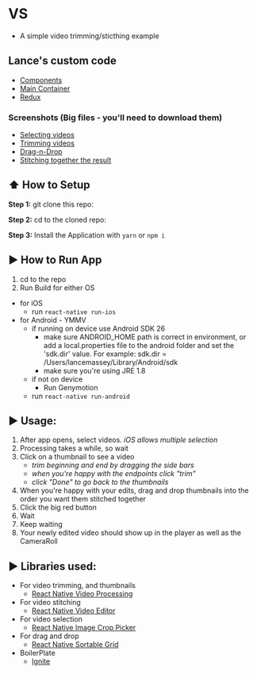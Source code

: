 #  VS
  * A simple video trimming/sticthing example
  
## Lance's custom code
  * [Components](https://github.com/masseyl/vs/tree/master/App/Components)
  * [Main Container](https://github.com/masseyl/vs/blob/master/App/Containers/EditorsScreen.js)
  * [Redux](https://github.com/masseyl/vs/blob/master/App/Redux/EditorsRedux.js)

### Screenshots (Big files - you'll need to download them)
  * [Selecting videos](https://github.com/masseyl/vs/blob/master/screenshots/1.%20Selecting%20videos.mp4)
  * [Trimming videos](https://github.com/masseyl/vs/blob/master/screenshots/2.%20Trimming%20a%20video.mp4)
  * [Drag-n-Drop](https://github.com/masseyl/vs/blob/master/screenshots/3.%20Drag-n-Drop%20ordering.mp4)
  * [Stitching together the result](https://github.com/masseyl/vs/blob/master/screenshots/4.%20Stitching%20together%20a%20new%20video.mp4)
## :arrow_up: How to Setup

**Step 1:** git clone this repo:

**Step 2:** cd to the cloned repo:

**Step 3:** Install the Application with `yarn` or `npm i`


## :arrow_forward: How to Run App

1. cd to the repo
2. Run Build for either OS
  * for iOS
    * run `react-native run-ios`
  * for Android - YMMV
    * if running on device use Android SDK 26 
      * make sure ANDROID_HOME path is correct in environment, or add a local.properties file to the android folder and set the 'sdk.dir' value. For example: sdk.dir = /Users/lancemassey/Library/Android/sdk
      * make sure you're using JRE 1.8 
    * if not on device
      * Run Genymotion
    * run `react-native run-android`
    
## :arrow_forward: Usage:

1. After app opens, select videos. _iOS allows multiple selection_
2. Processing takes a while, so wait
3. Click on a thumbnail to see a video
    * _trim beginning and end by dragging the side bars_
    * _when you're happy with the endpoints click "trim"_
    * _click "Done" to go back to the thumbnails_
4. When you're happy with your edits, drag and drop thumbnails into the order you want them stitched together
5. Click the big red button
6. Wait
7. Keep waiting
8. Your newly edited video should show up in the player as well as the CameraRoll

## :arrow_forward: Libraries used:
  * For video trimming, and thumbnails
    * [React Native Video Processing](https://github.com/shahen94/react-native-video-processing)
  * For video stitching
    * [React Native Video Editor](https://github.com/mostwantit/react-native-video-editor)
* For video selection
    * [React Native Image Crop Picker](https://github.com/ivpusic/react-native-image-crop-picker)
* For drag and drop
    * [React Native Sortable Grid](https://github.com/ollija/react-native-sortable-grid)
* BoilerPlate
    * [Ignite](https://github.com/infinitered/ignite)
    
